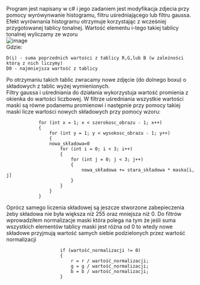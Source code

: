 Program jest napisany w c# i jego zadaniem jest modyfikacja zdjecia przy pomocy wyrówynwanie histogramu, filtru uśredniającego lub filtru gaussa. Efekt wyrównania histogramu otrzymuje korzystając z wcześniej przygotowanej tablicy tonalnej. Wartość elementu i-tego takiej tablicy tonalnej wyliczamy ze wzoru  
![image](https://user-images.githubusercontent.com/80325475/117549011-57a4b000-b038-11eb-9c6b-04dd39afce98.png)  
Gdzie:
```
D(i) - suma poprzednich wartości z tablicy R,G,lub B (w zależności którą z nich liczymy)
D0 - najmniejsza wartość z tablicy
```
Po otrzymaniu takich tablic zwracamy nowe zdjęcie (do dolnego boxu) o składowych z tablic wyżej wymienionych.  
Filtry gaussa i uśredniania do działania wykorzystuja wartość promienia z okienka do wartości liczbowej. W filtrze uśredniania wszystkie wartości maski są równe podanemu promienowi i następnie przy pomocy takiej maski licze wartości nowych składowych przy pomocy wzoru:
```
            for (int x = 1; x < szerokosc_obrazu - 1; x++)
            {
                for (int y = 1; y < wysokosc_obrazu - 1; y++)
                {
                nowa_składowa=0
                    for (int i = 0; i < 3; i++)
                    {
                        for (int j = 0; j < 3; j++)
                        {
                            nowa_składowa += stara_składowa * maska[i, j]
                        }
                    }
                }
            }
```
Oprócz samego liczenia składowej są jeszcze stworzone zabepieczenia żeby składowa nie była większa niż 255 oraz mniejsza niż 0. Do filtrów wprowadziłem normalizacje maski która polega na tym że jeśli suma wszystkich elementów tablicy maski jest różna od 0 to wtedy nowe składowe przyjmują wartość samych siebie podzielonych przez wartość normalizacji
```
                    if (wartość_normalizacji != 0)
                    {
                        r = r / wartość_normalizacji;
                        g = g / wartość_normalizacji;
                        b = b / wartość_normalizacji;
                    }
```
